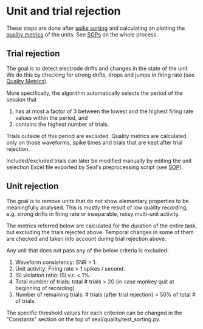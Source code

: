 # Unit and trial rejection

These steps are done after [spike sorting](https://github.com/davidsamu/seal/blob/master/doc/SOPs/Spike%20sorting%20SOPs.md) and calculating an plotting the [quality metrics](https://github.com/davidsamu/seal/blob/master/doc/Preprocessing%20methods/Quality%20metrics.md) of the units. See [SOPs](https://github.com/davidsamu/seal/blob/master/doc/SOPs/Preprocessing%20SOPs.md) on the whole process.


## Trial rejection

The goal is to detect electrode drifts and changes in the state of the unit. We do this by checking for strong drifts, drops and jumps in firing rate (see [Quality Metrics](https://github.com/davidsamu/seal/blob/master/doc/Preprocessing%20methods/Quality%20metrics.md)). 

More specifically, the algorithm automatically selects the period of the session that

1. has at most a factor of 3 between the lowest and the highest firing rate values within the period, and
2. contains the highest number of trials.

Trials outside of this period are excluded. Quality metrics are calculated only on those waveforms, spike times and trials that are kept after trial rejection. 

Included/excluded trials can later be modified manually by editing the unit selection Excel file exported by Seal's preprocessing script (see [SOP](https://github.com/davidsamu/seal/blob/master/doc/SOPs/Preprocessing%20SOPs.md)).


## Unit rejection

The goal is to remove units that do not show elementary properties to be meaningfully analysed. This is mostly the result of low quality recording, e.g. strong drifts in firing rate or inseparable, noisy multi-unit activity.

The metrics referred below are calculated for the duration of the entire task, but excluding the trials rejected above. Temporal changes in some of them are checked and taken into account during trial rejection above.

Any unit that does not pass any of the below criteria is excluded:

1. Waveform consistency: SNR > 1.
2. Unit activity: Firing rate > 1 spikes / second.
3. ISI violation ratio: ISI v.r. < 1%.
4. Total number of trials: total # trials > 20 (in case monkey quit at beginning of recording)
5. Number of remaining trials: # trials (after trial rejection) > 50% of total # of trials.

The specific threshold values for each criterion can be changed in the "Constants" section on the top of seal/quality/test_sorting.py.

